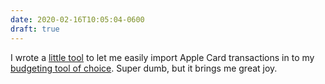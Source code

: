 ```yaml
---
date: 2020-02-16T10:05:04-0600
draft: true
---
```




I wrote a [little tool](https://github.com/IanWhitney/nofx/) to let me easily import Apple Card transactions in to my [budgeting tool of choice](https://neobudget.com/). Super dumb, but it brings me great joy.



